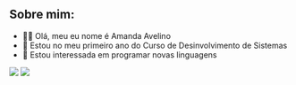 ## Sobre mim:

- 🍋‍🟩 Olá, meu eu nome é Amanda Avelino
- 🍓 Estou no meu primeiro ano do Curso de Desinvolvimento de Sistemas 
- 🍇 Estou interessada em programar novas linguagens

[![](https://img.shields.io/badge/Instagram-E4405F?style=for-the-badge&logo=instagram&logoColor=white)](https://www.instagram.com/amanda_aveb)
[![](https://img.shields.io/badge/Gmail-D14836?style=for-the-badge&logo=gmail&logoColor=white)](https://mail.google.com/avelino.amanda@escola.pr.gov.br)
